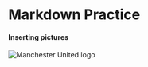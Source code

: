 # Markdown Practice
#### Inserting pictures
![Manchester United logo](https://upload.wikimedia.org/wikipedia/hif/f/ff/Manchester_United_FC_crest.png)
